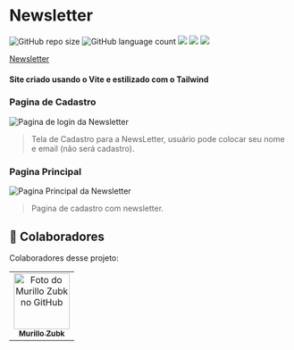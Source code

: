 # Newsletter

![GitHub repo size](https://img.shields.io/github/repo-size/MZubk/alura-newsletter?style=for-the-badge)
![GitHub language count](https://img.shields.io/github/languages/count/MZubk/alura-newsletter?style=for-the-badge)
<img src="https://img.shields.io/badge/React-20232A?style=for-the-badge&logo=react&logoColor=61DAFB" />
<img src="https://img.shields.io/badge/Tailwind_CSS-38B2AC?style=for-the-badge&logo=tailwind-css&logoColor=white"/>
<img src="https://img.shields.io/badge/HTML5-E34F26?style=for-the-badge&logo=html5&logoColor=white" />

<a href="https://alura-newsletter-cyan.vercel.app/">Newsletter</a>

#### Site criado usando o Vite e estilizado com o Tailwind

### Pagina de Cadastro

<img src="https://github.com/MZubk/alura-newsletter/assets/69257259/9b933edd-111e-4989-a21f-55a9e59d0975" alt="Pagina de login da Newsletter">

> Tela de Cadastro para a NewsLetter, usuário pode colocar seu nome e email (não será cadastro).

### Pagina Principal

<img src="https://user-images.githubusercontent.com/69257259/261089190-b786290d-7336-4fc2-9eb5-a30510d01470.png" alt="Pagina Principal da Newsletter">

> Pagina de cadastro com newsletter.

## 🤝 Colaboradores

Colaboradores desse projeto:

<table>
  <tr>
    <td align="center">
      <a href="#">
        <img src="https://github.com/mzubk.png" width="100px;" alt="Foto do Murillo Zubk no GitHub"/><br>
        <sub>
          <b>Murillo Zubk</b>
        </sub>
      </a>
    </td>    
  </tr>
</table>
